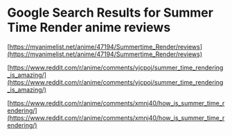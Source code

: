 # Google Search Results for Summer Time Render anime reviews
[https://myanimelist.net/anime/47194/Summertime_Render/reviews](https://myanimelist.net/anime/47194/Summertime_Render/reviews)

[https://www.reddit.com/r/anime/comments/vjcpoj/summer_time_rendering_is_amazing/](https://www.reddit.com/r/anime/comments/vjcpoj/summer_time_rendering_is_amazing/)

[https://www.reddit.com/r/anime/comments/xmnj40/how_is_summer_time_rendering/](https://www.reddit.com/r/anime/comments/xmnj40/how_is_summer_time_rendering/)

